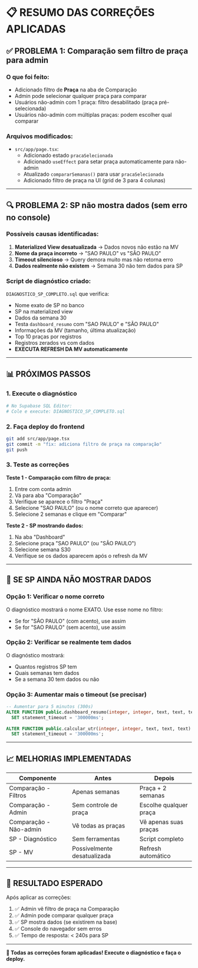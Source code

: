 # 📋 RESUMO DAS CORREÇÕES APLICADAS

## ✅ PROBLEMA 1: Comparação sem filtro de praça para admin

### O que foi feito:
- Adicionado filtro de **Praça** na aba de Comparação
- Admin pode selecionar qualquer praça para comparar
- Usuários não-admin com 1 praça: filtro desabilitado (praça pré-selecionada)
- Usuários não-admin com múltiplas praças: podem escolher qual comparar

### Arquivos modificados:
- `src/app/page.tsx`:
  - Adicionado estado `pracaSelecionada`
  - Adicionado `useEffect` para setar praça automaticamente para não-admin
  - Atualizado `compararSemanas()` para usar `pracaSelecionada`
  - Adicionado filtro de praça na UI (grid de 3 para 4 colunas)

---

## 🔍 PROBLEMA 2: SP não mostra dados (sem erro no console)

### Possíveis causas identificadas:
1. **Materialized View desatualizada** → Dados novos não estão na MV
2. **Nome da praça incorreto** → "SAO PAULO" vs "SÃO PAULO"
3. **Timeout silencioso** → Query demora muito mas não retorna erro
4. **Dados realmente não existem** → Semana 30 não tem dados para SP

### Script de diagnóstico criado:
`DIAGNOSTICO_SP_COMPLETO.sql` que verifica:
- Nome exato de SP no banco
- SP na materialized view
- Dados da semana 30
- Testa `dashboard_resumo` com "SAO PAULO" e "SÃO PAULO"
- Informações da MV (tamanho, última atualização)
- Top 10 praças por registros
- Registros zerados vs com dados
- **EXECUTA REFRESH DA MV automaticamente**

---

## 📊 PRÓXIMOS PASSOS

### 1. Execute o diagnóstico
```bash
# No Supabase SQL Editor:
# Cole e execute: DIAGNOSTICO_SP_COMPLETO.sql
```

### 2. Faça deploy do frontend
```bash
git add src/app/page.tsx
git commit -m "fix: adiciona filtro de praça na comparação"
git push
```

### 3. Teste as correções

**Teste 1 - Comparação com filtro de praça:**
1. Entre com conta admin
2. Vá para aba "Comparação"
3. Verifique se aparece o filtro "Praça"
4. Selecione "SAO PAULO" (ou o nome correto que aparecer)
5. Selecione 2 semanas e clique em "Comparar"

**Teste 2 - SP mostrando dados:**
1. Na aba "Dashboard"
2. Selecione praça "SAO PAULO" (ou "SÃO PAULO")
3. Selecione semana S30
4. Verifique se os dados aparecem após o refresh da MV

---

## 🔧 SE SP AINDA NÃO MOSTRAR DADOS

### Opção 1: Verificar o nome correto
O diagnóstico mostrará o nome EXATO. Use esse nome no filtro:
- Se for "SÃO PAULO" (com acento), use assim
- Se for "SAO PAULO" (sem acento), use assim

### Opção 2: Verificar se realmente tem dados
O diagnóstico mostrará:
- Quantos registros SP tem
- Quais semanas tem dados
- Se a semana 30 tem dados ou não

### Opção 3: Aumentar mais o timeout (se precisar)
```sql
-- Aumentar para 5 minutos (300s)
ALTER FUNCTION public.dashboard_resumo(integer, integer, text, text, text)
  SET statement_timeout = '300000ms';
  
ALTER FUNCTION public.calcular_utr(integer, integer, text, text, text)
  SET statement_timeout = '300000ms';
```

---

## 📈 MELHORIAS IMPLEMENTADAS

| Componente | Antes | Depois |
|------------|-------|--------|
| Comparação - Filtros | Apenas semanas | Praça + 2 semanas |
| Comparação - Admin | Sem controle de praça | Escolhe qualquer praça |
| Comparação - Não-admin | Vê todas as praças | Vê apenas suas praças |
| SP - Diagnóstico | Sem ferramentas | Script completo |
| SP - MV | Possivelmente desatualizada | Refresh automático |

---

## 🎯 RESULTADO ESPERADO

Após aplicar as correções:
1. ✅ Admin vê filtro de praça na Comparação
2. ✅ Admin pode comparar qualquer praça
3. ✅ SP mostra dados (se existirem na base)
4. ✅ Console do navegador sem erros
5. ✅ Tempo de resposta: < 240s para SP

---

**🚀 Todas as correções foram aplicadas! Execute o diagnóstico e faça o deploy.**

